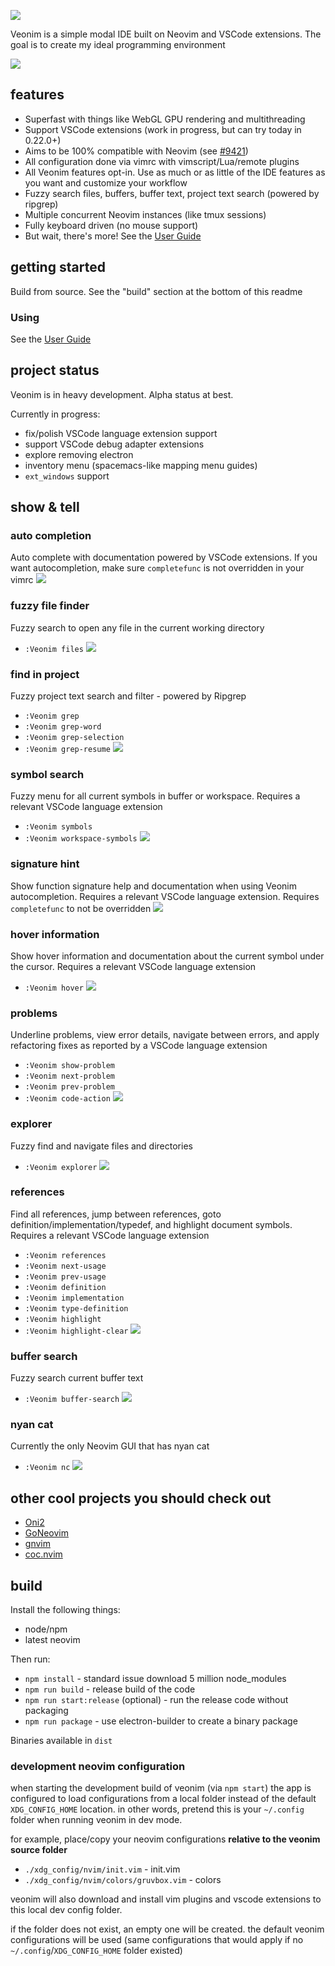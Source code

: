 ![](https://raw.githubusercontent.com/veonim/veonim/release/docs/header.png)

Veonim is a simple modal IDE built on Neovim and VSCode extensions. The goal is to create my ideal programming environment

![](https://raw.githubusercontent.com/veonim/veonim/release/docs/smart.png)

## features
- Superfast with things like WebGL GPU rendering and multithreading
- Support VSCode extensions (work in progress, but can try today in 0.22.0+)
- Aims to be 100% compatible with Neovim (see [#9421](https://github.com/neovim/neovim/issues/9421))
- All configuration done via vimrc with vimscript/Lua/remote plugins
- All Veonim features opt-in. Use as much or as little of the IDE features as you want and customize your workflow
- Fuzzy search files, buffers, buffer text, project text search (powered by ripgrep)
- Multiple concurrent Neovim instances (like tmux sessions)
- Fully keyboard driven (no mouse support)
- But wait, there's more! See the [User Guide](docs/readme.md)

## getting started

Build from source. See the "build" section at the bottom of this readme

### Using
See the [User Guide](docs/readme.md)

## project status
Veonim is in heavy development. Alpha status at best.

Currently in progress:
- fix/polish VSCode language extension support
- support VSCode debug adapter extensions
- explore removing electron
- inventory menu (spacemacs-like mapping menu guides)
- `ext_windows` support

## show & tell

### auto completion
Auto complete with documentation powered by VSCode extensions. If you want autocompletion, make sure `completefunc` is not overridden in your vimrc
![](https://raw.githubusercontent.com/veonim/veonim/release/docs/completion.png)

### fuzzy file finder
Fuzzy search to open any file in the current working directory
- `:Veonim files`
![](https://raw.githubusercontent.com/veonim/veonim/release/docs/files.png)

### find in project
Fuzzy project text search and filter - powered by Ripgrep
- `:Veonim grep`
- `:Veonim grep-word`
- `:Veonim grep-selection`
- `:Veonim grep-resume`
![](https://raw.githubusercontent.com/veonim/veonim/release/docs/grep.png)

### symbol search
Fuzzy menu for all current symbols in buffer or workspace. Requires a relevant VSCode language extension
- `:Veonim symbols`
- `:Veonim workspace-symbols`
![](https://raw.githubusercontent.com/veonim/veonim/release/docs/symbols.png)

### signature hint
Show function signature help and documentation when using Veonim autocompletion. Requires a relevant VSCode language extension. Requires `completefunc` to not be overridden
![](https://raw.githubusercontent.com/veonim/veonim/release/docs/hint.png)

### hover information
Show hover information and documentation about the current symbol under the cursor. Requires a relevant VSCode language extension
- `:Veonim hover`
![](https://raw.githubusercontent.com/veonim/veonim/release/docs/hover.png)

### problems
Underline problems, view error details, navigate between errors, and apply refactoring fixes as reported by a VSCode language extension
- `:Veonim show-problem`
- `:Veonim next-problem`
- `:Veonim prev-problem`
- `:Veonim code-action`
![](https://raw.githubusercontent.com/veonim/veonim/release/docs/problems.png)

### explorer
Fuzzy find and navigate files and directories
- `:Veonim explorer`
![](https://raw.githubusercontent.com/veonim/veonim/release/docs/explorer.png)

### references
Find all references, jump between references, goto definition/implementation/typedef, and highlight document symbols. Requires a relevant VSCode language extension
- `:Veonim references`
- `:Veonim next-usage`
- `:Veonim prev-usage`
- `:Veonim definition`
- `:Veonim implementation`
- `:Veonim type-definition`
- `:Veonim highlight`
- `:Veonim highlight-clear`
![](https://raw.githubusercontent.com/veonim/veonim/release/docs/references.png)

### buffer search
Fuzzy search current buffer text
- `:Veonim buffer-search`
![](https://raw.githubusercontent.com/veonim/veonim/release/docs/buffer-search.png)

### nyan cat
Currently the only Neovim GUI that has nyan cat
- `:Veonim nc`
![](https://raw.githubusercontent.com/veonim/veonim/release/docs/nyan.png)

## other cool projects you should check out

- [Oni2](https://github.com/onivim/oni2)
- [GoNeovim](https://github.com/akiyosi/goneovim)
- [gnvim](https://github.com/vhakulinen/gnvim)
- [coc.nvim](https://github.com/neoclide/coc.nvim)

## build

Install the following things:
- node/npm
- latest neovim

Then run:
- `npm install` - standard issue download 5 million node_modules
- `npm run build` - release build of the code
- `npm run start:release` (optional) - run the release code without packaging
- `npm run package` - use electron-builder to create a binary package

Binaries available in `dist`

### development neovim configuration

when starting the development build of veonim (via `npm start`) the app is configured to load configurations from a local folder instead of the default `XDG_CONFIG_HOME` location. in other words, pretend this is your `~/.config` folder when running veonim in dev mode.

for example, place/copy your neovim configurations **relative to the veonim source folder**
- `./xdg_config/nvim/init.vim` - init.vim
- `./xdg_config/nvim/colors/gruvbox.vim` - colors

veonim will also download and install vim plugins and vscode extensions to this local dev config folder.

if the folder does not exist, an empty one will be created. the default veonim configurations will be used (same configurations that would apply if no `~/.config`/`XDG_CONFIG_HOME` folder existed)
